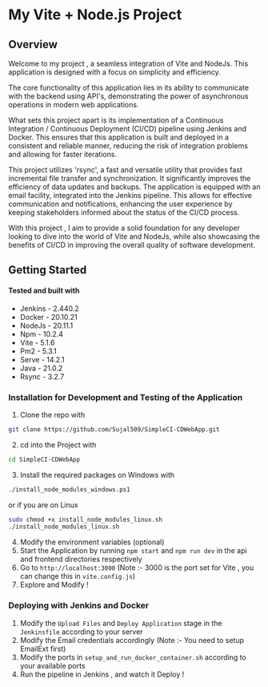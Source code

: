 # My Vite + Node.js Project

## Overview
Welcome to my project , a seamless integration of Vite and NodeJs. This application is designed with a focus on simplicity and efficiency.

The core functionality of this application lies in its ability to communicate with the backend using API's, demonstrating the power of asynchronous operations in modern web applications.

What sets this project apart is its implementation of a Continuous Integration / Continuous Deployment (CI/CD) pipeline using Jenkins and Docker. This ensures that this application is built and deployed in a consistent and reliable manner, reducing the risk of integration problems and allowing for faster iterations.

This project utilizes 'rsync', a fast and versatile utility that provides fast incremental file transfer and synchronization. It significantly improves the efficiency of data updates and backups. The application is equipped with an email facility, integrated into the Jenkins pipeline.
This allows for effective communication and notifications, enhancing the user experience by keeping stakeholders informed about the status of the CI/CD process.

With this project , I aim to provide a solid foundation for any developer looking to dive into the world of Vite and NodeJs, while also showcasing the benefits of CI/CD in improving the overall quality of software development.
## Getting Started

#### Tested and built with
- Jenkins - 2.440.2
- Docker - 20.10.21
- NodeJs - 20.11.1
- Npm - 10.2.4
- Vite - 5.1.6
- Pm2 - 5.3.1
- Serve - 14.2.1
- Java - 21.0.2
- Rsync - 3.2.7

### Installation for Development and Testing of the Application
1. Clone the repo with
  ```bash
git clone https://github.com/Sujal509/SimpleCI-CDWebApp.git
```
2. cd into the Project with
  ```bash
cd SimpleCI-CDWebApp
```
3. Install the required packages on Windows with
  ```bash
./install_node_modules_windows.ps1
```
or if you are on Linux 
```bash
sudo chmod +x install_node_modules_linux.sh
./install_node_modules_linux.sh
```


4. Modify the environment variables (optional)
5. Start the Application by running `npm start` and `npm run dev` in the api and frontend directories respectively
6. Go to `http://localhost:3000` (Note :- 3000 is the port set for Vite , you can change this in `vite.config.js`)
7. Explore and Modify !

### Deploying with Jenkins and Docker
1. Modify the `Upload Files` and `Deploy Application` stage in the `Jenkinsfile` according to your server
2. Modify the Email credentials accordingly (Note :- You need to setup EmailExt first)
3. Modify the ports in `setup_and_run_docker_container.sh` according to your available ports
4. Run the pipeline in Jenkins , and watch it Deploy !